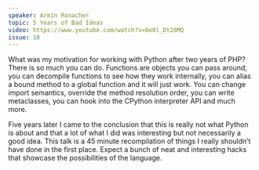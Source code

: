 ```yaml
---
speaker: Armin Ronacher
topic: 5 Years of Bad Ideas
video: https://www.youtube.com/watch?v=8e0l_Dt28MQ
issue: 18
---
```


What was my motivation for working with Python after two years of PHP? There is so much you can do. Functions are objects you can pass around, you can decompile functions to see how they work internally, you can alias a bound method to a global function and it will just work. You can change import semantics, override the method resolution order, you can write metaclasses, you can hook into the CPython interpreter API and much more.

Five years later I came to the conclusion that this is really not what Python is about and that a lot of what I did was interesting but not necessarily a good idea. This talk is a 45 minute recompilation of things I really shouldn’t have done in the first place. Expect a bunch of neat and interesting hacks that showcase the possibilities of the language.
